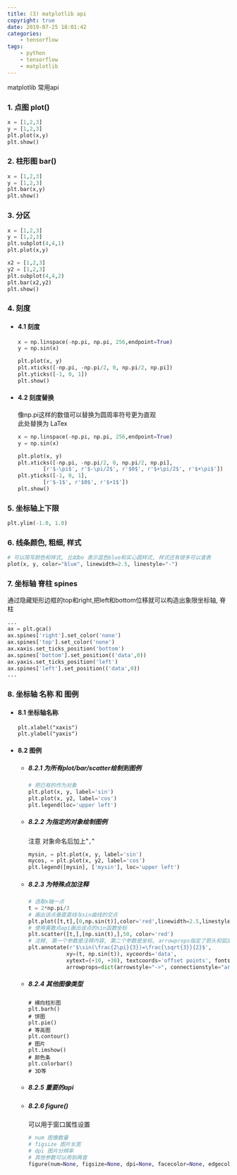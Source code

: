 ```yaml
---
title: (3) matplotlib api
copyright: true
date: 2019-07-25 18:01:42
categories:
    - tensorflow
tags:
    - python
    - tensorflow
    - matplotlib
---
```

matplotlib 常用api

<!-- more -->

### **1. 点图 plot()**

```python
x = [1,2,3]
y = [1,2,3]
plt.plot(x,y)
plt.show()
```

### **2. 柱形图 bar()**

```python
x = [1,2,3]
y = [1,2,3]
plt.bar(x,y)
plt.show()
```

### **3. 分区**

```python
x = [1,2,3]
y = [1,2,3]
plt.subplot(4,4,1) 
plt.plot(x,y)

x2 = [1,2,3]
y2 = [1,2,3]
plt.subplot(4,4,2)
plt.bar(x2,y2)
plt.show()
```

### **4. 刻度**

+ #### 4.1 刻度

    ```python
    x = np.linspace(-np.pi, np.pi, 256,endpoint=True)
    y = np.sin(x)

    plt.plot(x, y)
    plt.xticks([-np.pi, -np.pi/2, 0, np.pi/2, np.pi])
    plt.yticks([-1, 0, 1])
    plt.show()
    ```

+ #### 4.2 刻度替换

    像np.pi这样的数值可以替换为圆周率符号更为直观       
    此处替换为 LaTex
    ```python
    x = np.linspace(-np.pi, np.pi, 256,endpoint=True)
    y = np.sin(x)

    plt.plot(x, y)
    plt.xticks([-np.pi, -np.pi/2, 0, np.pi/2, np.pi],
            [r'$-\pi$', r'$-\pi/2$', r'$0$', r'$+\pi/2$', r'$+\pi$'])
    plt.yticks([-1, 0, 1],
            [r'$-1$', r'$0$', r'$+1$'])
    plt.show()
    ```

### **5. 坐标轴上下限**

```python
plt.ylim(-1.0, 1.0)
```

### **6. 线条颜色, 粗细, 样式**

```python
# 可以简写颜色和样式, 比如bo 表示蓝色blue和实心圆样式, 样式还有很多可以查表
plot(x, y, color="blue", linewidth=2.5, linestyle="-")
```

### **7. 坐标轴 脊柱 spines**

通过隐藏矩形边框的top和right,把left和bottom位移就可以构造出象限坐标轴, 脊柱
```python
...
ax = plt.gca()
ax.spines['right'].set_color('none')
ax.spines['top'].set_color('none')
ax.xaxis.set_ticks_position('bottom')
ax.spines['bottom'].set_position(('data',0))
ax.yaxis.set_ticks_position('left')
ax.spines['left'].set_position(('data',0))
...
```

### **8. 坐标轴 名称 和 图例**

+ #### 8.1 坐标轴名称

    ```pyhton
    plt.xlabel("xaxis")
    plt.ylabel("yaxis")
    ```

+ #### 8.2 图例

    + ##### 8.2.1 为所有plot/bar/scatter绘制到图例

        ```python
        # 把已有的作为对象
        plt.plot(x, y, label='sin')
        plt.plot(x, y2, label='cos')
        plt.legend(loc='upper left')
        ```

    + ##### 8.2.2 为指定的对象绘制图例

        注意 对象命名后加上"`,`"
        ```python
        mysin, = plt.plot(x, y, label='sin')
        mycos, = plt.plot(x, y2, label='cos')
        plt.legend([mysin], ['mysin'], loc='upper left')
        ```

    + ##### 8.2.3 为特殊点加注释

        ```python
        # 选取x轴一点 
        t = 2*np.pi/3
        # 画出该点垂直直线与sin曲线的交点
        plt.plot([t,t],[0,np.sin(t)],color='red',linewidth=2.5,linestyle='--')
        # 使用离散点api画出该点的sin函数坐标
        plt.scatter([t,],[np.sin(t),],50, color='red')
        # 注释, 第一个参数是注释内容, 第二个参数是坐标, arrowprops指定了箭头和弧度
        plt.annotate(r'$\sin(\frac{2\pi}{3})=\frac{\sqrt{3}}{2}$',
                    xy=(t, np.sin(t)), xycoords='data',
                    xytext=(+10, +30), textcoords='offset points', fontsize=16,
                    arrowprops=dict(arrowstyle="->", connectionstyle="arc3, rad=.2"))
        ```

    + ##### 8.2.4 其他图像类型

        ```
        # 横向柱形图
        plt.barh()
        # 饼图
        plt.pie()
        # 等高图
        plt.contour()
        # 图片
        plt.imshow()
        # 颜色条
        plt.colorbar()
        # 3D等
        ```

    + ##### 8.2.5 重要的api

    + ##### 8.2.6 figure()

        可以用于窗口属性设置
        ```python
        # num 图像数量
        # figsize 图片长宽
        # dpi 图片分辨率
        # 其他参数可以用到再查
        figure(num=None, figsize=None, dpi=None, facecolor=None, edgecolor=None, frameon=True, FigureClass=<class 'matplotlib.figure.Figure'>, clear=False, **kwargs)
        ```
